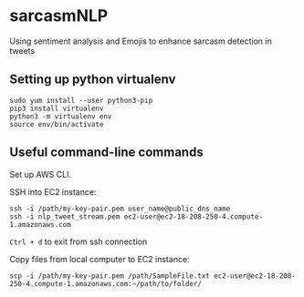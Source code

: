 # sarcasmNLP
Using sentiment analysis and Emojis to enhance sarcasm detection in tweets

## Setting up python virtualenv
```
sudo yum install --user python3-pip
pip3 install virtualenv
python3 -m virtualenv env
source env/bin/activate
```

## Useful command-line commands
Set up AWS CLI.

SSH into EC2 instance:
```
ssh -i /path/my-key-pair.pem user_name@public_dns_name
ssh -i nlp_tweet_stream.pem ec2-user@ec2-18-208-250-4.compute-1.amazonaws.com
```
`Ctrl + d` to exit from ssh connection

Copy files from local computer to EC2 instance:
```
scp -i /path/my-key-pair.pem /path/SampleFile.txt ec2-user@ec2-18-208-250-4.compute-1.amazonaws.com:~/path/to/folder/
```
